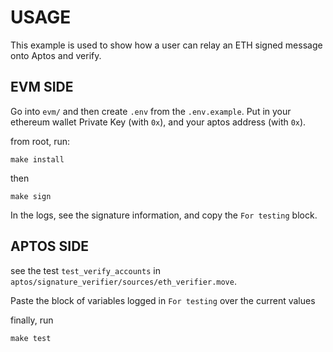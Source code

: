 # USAGE

This example is used to show how a user can relay an ETH signed message onto Aptos and verify.

## EVM SIDE

Go into `evm/` and then create `.env` from the `.env.example`. Put in your ethereum wallet Private Key (with `0x`), and your aptos address (with `0x`).

from root, run:

`make install`

then 

`make sign`

In the logs, see the signature information, and copy the `For testing` block.

## APTOS SIDE

see the test `test_verify_accounts` in `aptos/signature_verifier/sources/eth_verifier.move`.

Paste the block of variables logged in `For testing` over the current values

finally, run

`make test`
